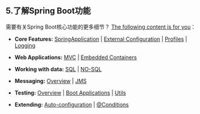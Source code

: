 ## 5.了解Spring Boot功能

需要有关Spring Boot核心功能的更多细节？ [The following content is for you](boot-features.html)：

-  **Core Features:**  [SpringApplication](boot-features-spring-application.html) | [External Configuration](boot-features-external-config.html) | [Profiles](boot-features-profiles.html) | [Logging](boot-features-logging.html)

-  **Web Applications:**  [MVC](boot-features-developing-web-applications.html#boot-features-spring-mvc) | [Embedded Containers](boot-features-developing-web-applications.html#boot-features-embedded-container)

-  **Working with data:**  [SQL](boot-features-sql.html) | [NO-SQL](boot-features-nosql.html)

-  **Messaging:**  [Overview](boot-features-messaging.html) | [JMS](boot-features-messaging.html#boot-features-jms)

-  **Testing:**  [Overview](boot-features-testing.html) | [Boot Applications](boot-features-testing.html#boot-features-testing-spring-boot-applications) | [Utils](boot-features-testing.html#boot-features-test-utilities)

-  **Extending:**  [Auto-configuration](boot-features-developing-auto-configuration.html) | [@Conditions](boot-features-developing-auto-configuration.html#boot-features-condition-annotations)

